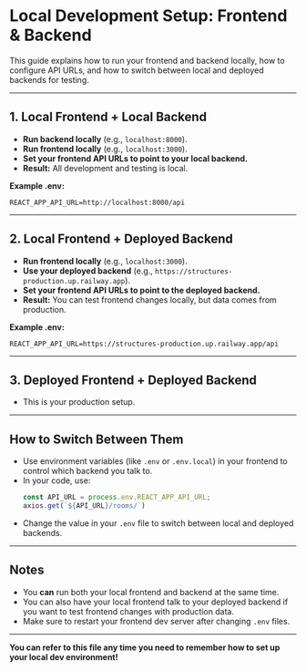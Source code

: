 # Local Development Setup: Frontend & Backend

This guide explains how to run your frontend and backend locally, how to configure API URLs, and how to switch between local and deployed backends for testing.

---

## 1. Local Frontend + Local Backend
- **Run backend locally** (e.g., `localhost:8000`).
- **Run frontend locally** (e.g., `localhost:3000`).
- **Set your frontend API URLs to point to your local backend.**
- **Result:** All development and testing is local.

**Example .env:**
```
REACT_APP_API_URL=http://localhost:8000/api
```

---

## 2. Local Frontend + Deployed Backend
- **Run frontend locally** (e.g., `localhost:3000`).
- **Use your deployed backend** (e.g., `https://structures-production.up.railway.app`).
- **Set your frontend API URLs to point to the deployed backend.**
- **Result:** You can test frontend changes locally, but data comes from production.

**Example .env:**
```
REACT_APP_API_URL=https://structures-production.up.railway.app/api
```

---

## 3. Deployed Frontend + Deployed Backend
- This is your production setup.

---

## How to Switch Between Them
- Use environment variables (like `.env` or `.env.local`) in your frontend to control which backend you talk to.
- In your code, use:
  ```js
  const API_URL = process.env.REACT_APP_API_URL;
  axios.get(`${API_URL}/rooms/`)
  ```
- Change the value in your `.env` file to switch between local and deployed backends.

---

## Notes
- You **can** run both your local frontend and backend at the same time.
- You can also have your local frontend talk to your deployed backend if you want to test frontend changes with production data.
- Make sure to restart your frontend dev server after changing `.env` files.

---

**You can refer to this file any time you need to remember how to set up your local dev environment!** 